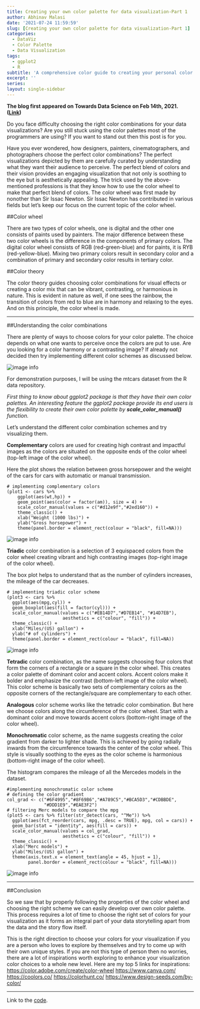 ```yaml
---
title: Creating your own color palette for data visualization-Part 1
author: Abhinav Malasi
date: '2021-07-24 11:59:59'
slug: [Creating your own color palette for data visualization-Part 1]
categories:
  - DataViz
  - Color Palette
  - Data Visualization
tags:
  - ggplot2
  - R
subtitle: 'A comprehensive color guide to creating your personal color palettes for data visualization'
excerpt: ''
series: 
layout: single-sidebar
---
```


**The blog first appeared on Towards Data Science on Feb 14th, 2021. ([Link](https://towardsdatascience.com/creating-your-own-color-palette-for-data-visualization-part-1-84df48954845?sk=b48e10721bf318cef334ce16e3eea7c1))**

Do you face difficulty choosing the right color combinations for your data visualizations? Are you still stuck using the color palettes most of the programmers are using? If you want to stand out then this post is for you.

Have you ever wondered, how designers, painters, cinematographers, and photographers choose the perfect color combinations? The perfect visualizations depicted by them are carefully curated by understanding what they want their audience to perceive. The perfect blend of colors and their vision provides an engaging visualization that not only is soothing to the eye but is aesthetically appealing. The trick used by the above-mentioned professions is that they know how to use the color wheel to make that perfect blend of colors. The color wheel was first made by nonother than Sir Issac Newton. Sir Issac Newton has contributed in various fields but let’s keep our focus on the current topic of the color wheel.

##Color wheel

There are two types of color wheels, one is digital and the other one consists of paints used by painters. The major difference between these two color wheels is the difference in the components of primary colors. The digital color wheel consists of RGB (red-green-blue) and for paints, it is RYB (red-yellow-blue). Mixing two primary colors result in secondary color and a combination of primary and secondary color results in tertiary color.

##Color theory

The color theory guides choosing color combinations for visual effects or creating a color mix that can be vibrant, contrasting, or harmonious in nature. This is evident in nature as well, if one sees the rainbow, the transition of colors from red to blue are in harmony and relaxing to the eyes. And on this principle, the color wheel is made.

----

##Understanding the color combinations

There are plenty of ways to choose colors for your color palette. The choice depends on what one wants to perceive once the colors are put to use. Are you looking for a color harmony or a contrasting image? If already not decided then try implementing different color schemes as discussed below.

![image info](./color_wheel.jpg)

For demonstration purposes, I will be using the mtcars dataset from the R data repository.

_First thing to know about ggplot2 package is that they have their own color palettes. An interesting feature the ggplot2 package provide its end users is the flexibility to create their own color palette by **scale_color_manual()** function._

Let’s understand the different color combination schemes and try visualizing them.

**Complementary** colors are used for creating high contrast and impactful images as the colors are situated on the opposite ends of the color wheel (top-left image of the color wheel).

Here the plot shows the relation between gross horsepower and the weight of the cars for cars with automatic or manual transmission.

```{R}
# implementing complementary colors
(plot1 <- cars %>%
    ggplot(aes(wt,hp)) +
    geom_point(aes(color = factor(am)), size = 4) + 
    scale_color_manual(values = c("#d12e9f","#2ed160")) +
    theme_classic() +
    xlab("Weight (1000 lbs)") +
    ylab("Gross horsepower") +
    theme(panel.border = element_rect(colour = "black", fill=NA)))
```

![image info](./Plot1.jpg)

**Triadic** color combination is a selection of 3 equispaced colors from the color wheel creating vibrant and high contrasting images (top-right image of the color wheel).

The box plot helps to understand that as the number of cylinders increases, the mileage of the car decreases.

```{R}
# implementing triadic color scheme
(plot3 <- cars %>%
  ggplot(aes(mpg,cyl)) +
  geom_boxplot(aes(fill = factor(cyl))) + 
  scale_color_manual(values = c("#EB14D7","#D7EB14", "#14D7EB"), 
                     aesthetics = c("colour", "fill")) +
  theme_classic() +
  xlab("Miles/(US) gallon") +
  ylab("# of cylinders") +
  theme(panel.border = element_rect(colour = "black", fill=NA))
```

![image info](./Plot2.jpg)

**Tetradic** color combination, as the name suggests choosing four colors that form the corners of a rectangle or a square in the color wheel. This creates a color palette of dominant color and accent colors. Accent colors make it bolder and emphasize the contrast (bottom-left image of the color wheel). This color scheme is basically two sets of complementary colors as the opposite corners of the rectangle/square are complementary to each other.

**Analogous** color scheme works like the tetradic color combination. But here we choose colors along the circumference of the color wheel. Start with a dominant color and move towards accent colors (bottom-right image of the color wheel).

**Monochromatic** color scheme, as the name suggests creating the color gradient from darker to lighter shade. This is achieved by going radially inwards from the circumference towards the center of the color wheel. This style is visually soothing to the eyes as the color scheme is harmonious (bottom-right image of the color wheel).

The histogram compares the mileage of all the Mercedes models in the dataset.

```{R}
#implementing monochromatic color scheme
# defining the color gradient
col_grad <- c("#6F4995","#8F69B6","#A789C5","#BCA5D3","#CDBBDE",
              "#DDD1E9","#EAE3F2")
# filtering Merc models to compare the mpg
(plot5 <- cars %>% filter(str_detect(cars, "^Me")) %>%
  ggplot(aes(fct_reorder(cars, mpg, .desc = TRUE), mpg, col = cars)) +
  geom_bar(stat = "identity", aes(fill = cars)) + 
  scale_color_manual(values = col_grad, 
                     aesthetics = c("colour", "fill")) +
  theme_classic() +
  xlab("Merc models") +
  ylab("Miles/(US) gallon") +
  theme(axis.text.x = element_text(angle = 45, hjust = 1), 
        panel.border = element_rect(colour = "black", fill=NA)))
```

![image info](./Plot5.png)

----

##Conclusion

So we saw that by properly following the properties of the color wheel and choosing the right scheme we can easily develop over own color palette. This process requires a lot of time to choose the right set of colors for your visualization as it forms an integral part of your data storytelling apart from the data and the story flow itself.

This is the right direction to choose your colors for your visualization if you are a person who loves to explore by themselves and try to come up with their own unique styles. If you are not this type of person then no worries, there are a lot of inspirations worth exploring to enhance your visualization color choices to a whole new level. Here are my top 5 links for inspirations:
https://color.adobe.com/create/color-wheel
https://www.canva.com/
https://coolors.co/
https://colorhunt.co/
https://www.design-seeds.com/by-color/

----

Link to the [code](https://github.com/amalasi2418/Blog-post/tree/master/Color%20palette-part%201).
